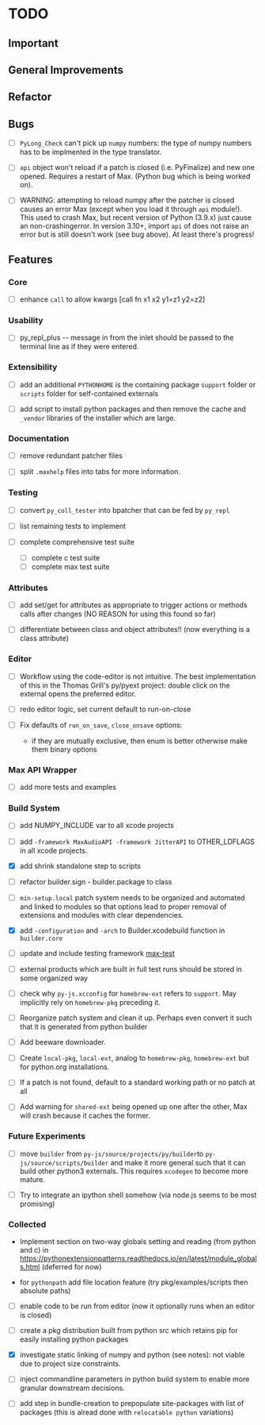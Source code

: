 # TODO

## Important


## General Improvements



## Refactor


## Bugs

- [ ] `PyLong_Check` can't pick up `numpy` numbers: the type of numpy numbers has to be implmented in the type translator.

- [ ] `api` object won't reload if a patch is closed (i.e. PyFinalize) and new one opened. Requires a restart of Max. (Python bug which is being worked on).

- [ ] WARNING: attempting to reload numpy after the patcher is closed causes an error Max (except when you load it through `api` module!). This used to crash Max, but recent version of Python (3.9.x) just cause an non-crashingerror. In version 3.10+,  import `api` of does not raise an error but is still doesn't work (see bug above). At least there's progress!

## Features

### Core

- [ ] enhance `call` to allow kwargs [call fn x1 x2 y1=z1 y2=z2]

### Usability

- [ ] py_repl_plus -- message in from the inlet should be passed to the terminal line as if they were entered.

### Extensibility

- [ ] add an additional `PYTHONHOME` is the containing package `support` folder or `scripts` folder for self-contained externals

- [ ] add script to install python packages and then remove the cache and `_vendor` libraries of the installer which are large.

### Documentation

- [ ] remove redundant patcher files

- [ ] split `.maxhelp` files into tabs for more information.

### Testing

- [ ] convert `py_coll_tester` into bpatcher that can be fed by `py_repl`

- [ ] list remaining tests to implement

- [ ] complete comprehensive test suite
  - [ ] complete c test suite
  - [ ] complete max test suite

### Attributes

- [ ] add set/get for attributes as appropriate to trigger actions or methods calls
      after changes (NO REASON for using this found so far)

- [ ] differentiate between class and object attributes!! (now everything is a class attribute)

### Editor

- [ ] Workflow using the code-editor is not intuitive. The best implementation of this in the Thomas Grill's py/pyext project: double click on the external opens the preferred editor.

- [ ] redo editor logic, set current default to run-on-close

- [ ] Fix defaults of `run_on_save`, `close_onsave` options:
  - if they are mutually exclusive, then enum is better otherwise make them binary options

### Max API Wrapper

- [ ] add more tests and examples

### Build System

- [ ] add NUMPY_INCLUDE var to all xcode projects

- [ ] add `-framework MaxAudioAPI -framework JitterAPI` to OTHER_LDFLAGS in all xcode projects.

- [x] add shrink standalone step to scripts

- [ ] refactor builder.sign - builder.package to class

- [ ] `min-setup.local` patch system needs to be organized and automated and linked to modules so that options lead to proper removal of extensions and modules with clear dependencies.

- [x] add `-configuration` and `-arch` to Builder.xcodebuild function in `builder.core`

- [ ] update and include testing framework [max-test](https://github.com/Cycling74/max-test)

- [ ] external products which are built in full test runs should be stored in some organized way

- [ ] check why `py-js.xcconfig` for `homebrew-ext` refers to `support`. May implicitly rely on `homebrew-pkg` preceding it.

- [ ] Reorganize patch system and clean it up. Perhaps even convert it such that it is generated from python builder

- [ ] Add beeware downloader.

- [ ] Create `local-pkg`, `local-ext`, analog to `homebrew-pkg`, `homebrew-ext` but for python.org installations.

- [ ] If a patch is not found, default to a standard working path or no patch at all

- [ ] Add warning for `shared-ext` being opened up one after the other, Max will crash because it caches the former.

### Future Experiments

- [ ] move `builder` from `py-js/source/projects/py/builder`to `py-js/source/scripts/builder` and make it more general such that it can build other python3 externals. This requires `xcodegen` to become more mature.

- [ ] Try to integrate an ipython shell somehow (via node.js seems to be most promising)

### Collected

- Implement section on two-way globals setting and reading (from python and c) in <https://pythonextensionpatterns.readthedocs.io/en/latest/module_globals.html> (deferred for now)

- for `pythonpath` add file location feature (try pkg/examples/scripts then absolute paths)

- [ ] enable code to be run from editor (now it optionally runs when an editor is closed)

- [ ] create a pkg distribution built from python src which retains pip for easily installing python packages

- [x] investigate static linking of numpy and python (see notes): not viable due to project size constraints.

- [ ] inject commandline parameters in python build system to enable more granular downstream decisions.

- [ ] add step in bundle-creation to prepopulate site-packages with list of packages (this is alread done with `relocatable python` variations)

